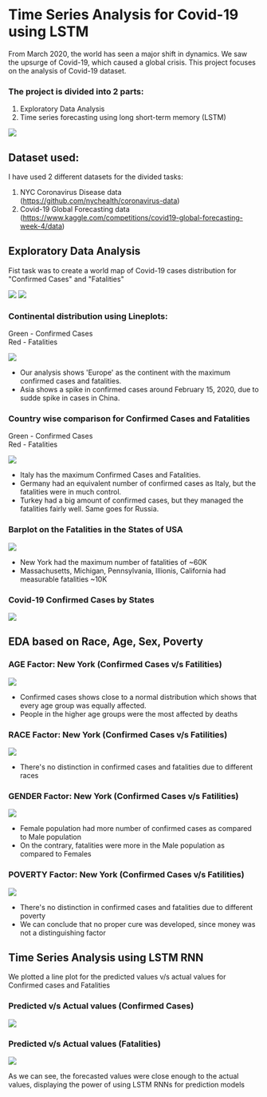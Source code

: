 
# Time Series Analysis for Covid-19 using LSTM

From March 2020, the world has seen a major shift in dynamics. We saw the upsurge of Covid-19, which caused a global crisis. This project focuses on the analysis of Covid-19 dataset.

### The project is divided into 2 parts:
1. Exploratory Data Analysis
2. Time series forecasting using long short-term memory (LSTM)

![](https://github.com/shauryat1298/Covid-19-Time-Series-Forecasting-using-LSTM/blob/main/figures/lstm.png?raw=true)
## Dataset used:
I have used 2 different datasets for the divided tasks:

1. NYC Coronavirus Disease data (https://github.com/nychealth/coronavirus-data)
2. Covid-19 Global Forecasting data (https://www.kaggle.com/competitions/covid19-global-forecasting-week-4/data)

## Exploratory Data Analysis

Fist task was to create a world map of Covid-19 cases distribution for "Confirmed Cases" and "Fatalities"

![](https://github.com/shauryat1298/Covid-19-Time-Series-Forecasting-using-LSTM/blob/main/figures/Confirmed%20Cases%20in%20Different%20Countries%20(Jan-May%202020).png?raw=true)
![](https://github.com/shauryat1298/Covid-19-Time-Series-Forecasting-using-LSTM/blob/main/figures/Fatalities%20in%20Different%20Countries%20(Jan-May%202020).png?raw=true)

### Continental distribution using Lineplots:

Green - Confirmed Cases  
Red - Fatalities

![](https://github.com/shauryat1298/Covid-19-Time-Series-Forecasting-using-LSTM/blob/main/figures/continentwise_analysis_lineplot.png?raw=true)

* Our analysis shows 'Europe' as the continent with the maximum confirmed cases and fatalities.  
* Asia shows a spike in confirmed cases around February 15, 2020, due to sudde spike in cases in China.

### Country wise comparison for Confirmed Cases and Fatalities
Green - Confirmed Cases  
Red - Fatalities

![](https://github.com/shauryat1298/Covid-19-Time-Series-Forecasting-using-LSTM/blob/main/figures/countrywise_analysis_lineplot.png?raw=true)

* Italy has the maximum Confirmed Cases and Fatalities.  
* Germany had an equivalent number of confirmed cases as Italy, but the fatalities were in much control.
* Turkey had a big amount of confirmed cases, but they managed the fatalities fairly well. Same goes for Russia.

### Barplot on the Fatalities in the States of USA

![](https://github.com/shauryat1298/Covid-19-Time-Series-Forecasting-using-LSTM/blob/main/figures/Fatalities%20by%20States%20(USA)%20(Jan-May%202020).png?raw=true)

* New York had the maximum number of fatalities of ~60K
* Massachusetts, Michigan, Pennsylvania, Illionis, California had measurable fatalities ~10K

### Covid-19 Confirmed Cases by States
![](https://github.com/shauryat1298/Covid-19-Time-Series-Forecasting-using-LSTM/blob/main/figures/COVID-19%20Confirmed%20Cases%20by%20States.png?raw=true)

## EDA based on Race, Age, Sex, Poverty

### AGE Factor: New York (Confirmed Cases v/s Fatilities)
![](https://github.com/shauryat1298/Covid-19-Time-Series-Forecasting-using-LSTM/blob/main/figures/age.png?raw=true)
* Confirmed cases shows close to a normal distribution which shows that every age group was equally affected.
* People in the higher age groups were the most affected by deaths

### RACE Factor: New York (Confirmed Cases v/s Fatilities)
![](https://github.com/shauryat1298/Covid-19-Time-Series-Forecasting-using-LSTM/blob/main/figures/race.png?raw=true)
* There's no distinction in confirmed cases and fatalities due to different races

### GENDER Factor: New York (Confirmed Cases v/s Fatilities)
![](https://github.com/shauryat1298/Covid-19-Time-Series-Forecasting-using-LSTM/blob/main/figures/gender.png?raw=true)
* Female population had more number of confirmed cases as compared to Male population
* On the contrary, fatalities were more in the Male population as compared to Females

### POVERTY Factor: New York (Confirmed Cases v/s Fatilities)
![](https://github.com/shauryat1298/Covid-19-Time-Series-Forecasting-using-LSTM/blob/main/figures/poverty_level.png?raw=true)
* There's no distinction in confirmed cases and fatalities due to different poverty
* We can conclude that no proper cure was developed, since money was not a distinguishing factor
## Time Series Analysis using LSTM RNN

We plotted a line plot for the predicted values v/s actual values for Confirmed cases and Fatalities

### Predicted v/s Actual values (Confirmed Cases)
![](https://github.com/shauryat1298/Covid-19-Time-Series-Forecasting-using-LSTM/blob/main/figures/Predicted%20Values%20VS%20Actual%20Values%20-%20Confirmed%20cases.png?raw=true)

### Predicted v/s Actual values (Fatalities)
![](https://github.com/shauryat1298/Covid-19-Time-Series-Forecasting-using-LSTM/blob/main/figures/Predicted%20Values%20VS%20Actual%20Values%20-%20Fatalities.png?raw=true)

As we can see, the forecasted values were close enough to the actual values, displaying the power of using LSTM RNNs for prediction models